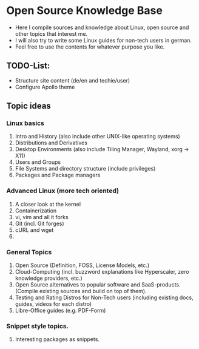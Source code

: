 # Open Source Knowledge Base

- Here I compile sources and knowledge about Linux, open source and other topics that interest me. 
- I will also try to write some Linux guides for non-tech users in german.
- Feel free to use the contents for whatever purpose you like.

## TODO-List:
- Structure site content (de/en and techie/user)
- Configure Apollo theme

## Topic ideas
### Linux basics 
1. Intro and History (also include other UNIX-like operating systems)
2. Distributions and Derivatives
3. Desktop Environments (also include Tiling Manager, Wayland, xorg -> X11)
4. Users and Groups
5. File Systems and directory structure (include privileges)
6. Packages and Package managers

### Advanced Linux (more tech oriented)
1. A closer look at the kernel
2. Containerization
3. vi, vim and all it forks
4. Git (incl. Git forges)
5. cURL and wget
6. 

### General Topics
1. Open Source (Definition, FOSS, License Models, etc.)
2. Cloud-Computing (incl. buzzword explanations like Hyperscaler, zero knowledge providers, etc.)
3. Open Source alternatives to popular software and SaaS-products. (Compile existing sources and build on top of them).
4. Testing and Rating Distros for Non-Tech users (including existing docs, guides, videos for each distro)
5. Libre-Office guides (e.g. PDF-Form)

### Snippet style topics.
5. Interesting packages as snippets. 




